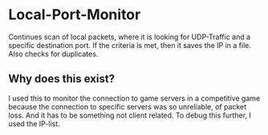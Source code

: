 # Local-Port-Monitor
Continues scan of local packets, where it is looking for UDP-Traffic and a specific destination port. If the criteria is met, then it saves the IP in a file. Also checks for duplicates.

## Why does this exist?
I used this to monitor the connection to game servers in a competitive game because the connection to specific servers was so unreliable, of packet loss. And it has to be something not client related. To debug this further, I used the IP-list.
